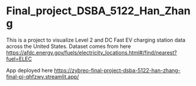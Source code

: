 # Final_project_DSBA_5122_Han_Zhang

This is a project to visualize Level 2 and DC Fast EV charging station data across the United States.
Dataset comes from here https://afdc.energy.gov/fuels/electricity_locations.html#/find/nearest?fuel=ELEC

App deployed here https://zybreo-final-project-dsba-5122-han-zhang-final-pj-qhfzwy.streamlit.app/
